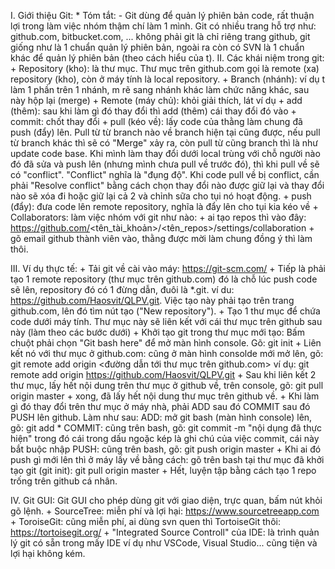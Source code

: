 
I.  Giới thiệu Git:
    * Tóm tắt:
      - Git dùng để quản lý phiên bản code, rất thuận lợi trong làm việc nhóm thậm chí làm 1 mình.
        Git có nhiều trang hỗ trợ như: github.com, bitbucket.com, ... không phải git là chỉ riêng trang github, git giống như là 1 chuẩn
        quản lý phiên bản, ngoài ra còn có SVN là 1 chuẩn khác để quản lý phiên bản (theo cách hiểu của t).
II. Các khái niệm trong git:
    + Repository (kho): là thư mục. Thư mục trên github.com gọi là remote (xa) repository (kho), còn ở máy tính là local repository.
    + Branch (nhánh): ví dụ t làm 1 phần trên 1 nhánh, m rẽ sang nhánh khác làm chức năng khác, sau này hộp lại (merge)
    + Remote (máy chủ): khỏi giải thích, lát ví dụ
    + add (thêm): sau khi làm gì đó thay đổi thì add (thêm) cái thay đổi đó vào
    + commit: chốt thay đổi
    + pull (kéo về): lấy code của thằng làm chung đã push (đẩy) lên.
      Pull từ từ branch nào về branch hiện tại cũng được, nếu pull từ branch khác thì sẽ có "Merge" xảy ra, còn pull từ cũng branch thì là như update code base. 
      Khi mình làm thay đổi dưới local trùng với chỗ người nào đó đã sửa và push lên (nhưng mình chưa pull về trước đó), thì khi pull về sẽ có "conflict". 
      "Conflict" nghĩa là "đụng độ". Khi code pull về bị conflict, cần phải "Resolve conflict" bằng cách chọn thay đổi nào được giữ lại và thay đổi nào sẽ xóa đi hoặc giữ lại cả 2 và chỉnh sữa cho tụi nó hoạt động.
    + push (đẩy): đưa code lên remote repository, nghĩa là đẩy lên cho tụi kia kéo về
    + Collaborators: làm việc nhóm với git như nào:
      + ai tạo repos thì vào đây: https://github.com/<tên_tài_khoản>/<tên_repos>/settings/collaboration
      + gõ email github thành viên vào, thằng được mời làm chung đồng ý thì làm thôi.
      
III. Ví dụ thực tế:
    + Tải git về cài vào máy: https://git-scm.com/
    + Tiếp là phải tạo 1 remote repository (thư mục trên github.com) đó là chỗ lúc push code sẽ lên, repository đó có 1 đừng dẫn, đuôi là *.git.
      ví du: https://github.com/Haosvit/QLPV.git. Việc tạo này phải tạo trên trang github.com, lên đó tìm nút tạo ("New repository").
    + Tạo 1 thư mục để chứa code dưới máy tính. Thư mục này sẽ liên kết với cái thư mục trên github sau này (làm theo các bước dưới)
    + Khởi tạo git trong thư mục mới tạo: Bấm chuột phải chọn "Git bash here" để mở màn hình console. Gõ: git init
    + Liên kết nó với thư mục ở github.com: cũng ở màn hình consolde mới mở lên, gõ: git remote add origin <đường dẫn tới thư mục trên github.com>
      ví dụ: git remote add origin https://github.com/Haosvit/QLPV.git
    + Sau khi liên kết 2 thư mục, lấy hết nội dung trên thư mục ở github về, trên console, gõ: git pull origin master
    + xong, đã lấy hết nội dung thư mục trên github về.
    + Khi làm gì đó thay đổi trên thư mục ở máy nhà, phải ADD sau đó COMMIT sau đó PUSH lên github. Làm như sau:
      ADD: mở git bash (màn hình console) lên, gõ: git add *
      COMMIT: cũng trên bash, gõ: git commit -m "nội dụng đã thực hiện"
              trong đó cái trong dấu ngoặc kép là ghi chú của việc commit, cái này bắt buộc nhập
      PUSH: cũng trên bash, gõ: git push origin master
    + Khi ai đó push gì mới lên thì ở máy lấy về bằng cách: gõ trên bash tại thư mục đã khởi tạo git (git init): git pull origin master
    + Hết, luyện tập bằng cách tạo 1 repo trống trên github cá nhân.
    
IV. Git GUI:
    Git GUI cho phép dùng git với giao diện, trực quan, bấm nút khỏi gõ lệnh.
    + SourceTree: miễn phí và lợi hại: https://www.sourcetreeapp.com
    + ToroiseGit: cũng miễn phí, ai dùng svn quen thì TortoiseGit thôi: https://tortoisegit.org/
    + "Integrated Source Controll" của IDE: là trình quản lý git có sẵn trong mấy IDE ví dụ như VSCode, Visual Studio... cũng tiện và lợi hại không kém.
